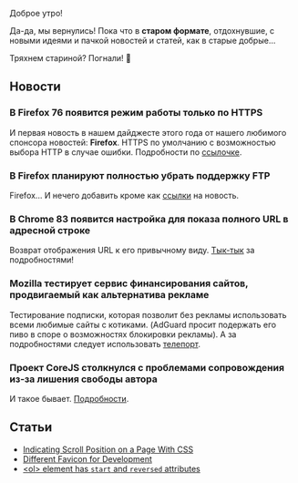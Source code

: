 Доброе утро!

Да-да, мы вернулись! Пока что в **старом формате**, отдохнувшие, с новыми идеями и пачкой новостей и статей, как в старые добрые...

Тряхнем стариной?
Погнали! 🚀

## Новости

### В Firefox 76 появится режим работы только по HTTPS

И первая новость в нашем дайджесте этого года от нашего любимого спонсора новостей: **Firefox**.
HTTPS по умолчанию с возможностью выбора HTTP в случае ошибки.
Подробности по [ссылочке](https://www.opennet.ru/opennews/art.shtml?num=52597).

### В Firefox планируют полностью убрать поддержку FTP

Firefox... И нечего добавить кроме как [ссылки](https://www.opennet.ru/opennews/art.shtml?num=52569) на новость.

### В Chrome 83 появится настройка для показа полного URL в адресной строке

Возврат отображения URL к его привычному виду. [Тык-тык](https://www.opennet.ru/opennews/art.shtml?num=52612) за подробностями!

### Mozilla тестирует сервис финансирования сайтов, продвигаемый как альтернатива рекламе

Тестирование подписки, которая позволит без рекламы использовать всеми любимые сайты с котиками. (AdGuard просит подержать его пиво в споре о возможностях блокировки рекламы). А за подробностями следует использовать [телепорт](https://www.opennet.ru/opennews/art.shtml?num=52609).

### Проект CoreJS столкнулся с проблемами сопровождения из-за лишения свободы автора

И такое бывает. [Подробности](https://www.opennet.ru/opennews/art.shtml?num=52606).

## Статьи

- [Indicating Scroll Position on a Page With CSS](https://css-tricks.com/indicating-scroll-position-on-a-page-with-css/)
- [Different Favicon for Development](https://css-tricks.com/different-favicon-for-development/)
- [\<ol\> element has `start` and `reversed` attributes](https://twitter.com/sulco/status/1240987567459352579)
